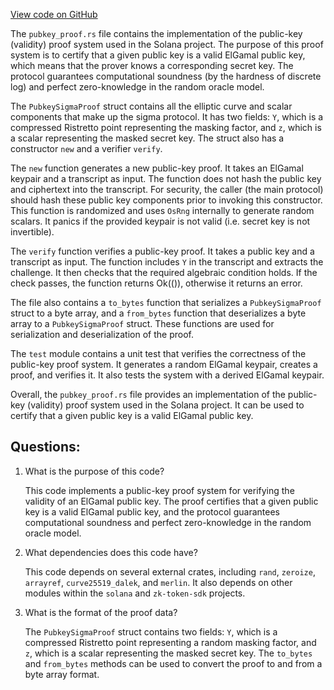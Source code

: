 [View code on GitHub](https://github.com/solana-labs/solana/blob/master/zk-token-sdk/src/sigma_proofs/pubkey_proof.rs)

The `pubkey_proof.rs` file contains the implementation of the public-key (validity) proof system used in the Solana project. The purpose of this proof system is to certify that a given public key is a valid ElGamal public key, which means that the prover knows a corresponding secret key. The protocol guarantees computational soundness (by the hardness of discrete log) and perfect zero-knowledge in the random oracle model.

The `PubkeySigmaProof` struct contains all the elliptic curve and scalar components that make up the sigma protocol. It has two fields: `Y`, which is a compressed Ristretto point representing the masking factor, and `z`, which is a scalar representing the masked secret key. The struct also has a constructor `new` and a verifier `verify`.

The `new` function generates a new public-key proof. It takes an ElGamal keypair and a transcript as input. The function does not hash the public key and ciphertext into the transcript. For security, the caller (the main protocol) should hash these public key components prior to invoking this constructor. This function is randomized and uses `OsRng` internally to generate random scalars. It panics if the provided keypair is not valid (i.e. secret key is not invertible).

The `verify` function verifies a public-key proof. It takes a public key and a transcript as input. The function includes `Y` in the transcript and extracts the challenge. It then checks that the required algebraic condition holds. If the check passes, the function returns Ok(()), otherwise it returns an error.

The file also contains a `to_bytes` function that serializes a `PubkeySigmaProof` struct to a byte array, and a `from_bytes` function that deserializes a byte array to a `PubkeySigmaProof` struct. These functions are used for serialization and deserialization of the proof.

The `test` module contains a unit test that verifies the correctness of the public-key proof system. It generates a random ElGamal keypair, creates a proof, and verifies it. It also tests the system with a derived ElGamal keypair.

Overall, the `pubkey_proof.rs` file provides an implementation of the public-key (validity) proof system used in the Solana project. It can be used to certify that a given public key is a valid ElGamal public key.
## Questions: 
 1. What is the purpose of this code?
    
    This code implements a public-key proof system for verifying the validity of an ElGamal public key. The proof certifies that a given public key is a valid ElGamal public key, and the protocol guarantees computational soundness and perfect zero-knowledge in the random oracle model.

2. What dependencies does this code have?
    
    This code depends on several external crates, including `rand`, `zeroize`, `arrayref`, `curve25519_dalek`, and `merlin`. It also depends on other modules within the `solana` and `zk-token-sdk` projects.

3. What is the format of the proof data?
    
    The `PubkeySigmaProof` struct contains two fields: `Y`, which is a compressed Ristretto point representing a random masking factor, and `z`, which is a scalar representing the masked secret key. The `to_bytes` and `from_bytes` methods can be used to convert the proof to and from a byte array format.
